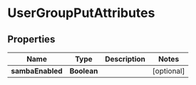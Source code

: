 
# UserGroupPutAttributes

## Properties
Name | Type | Description | Notes
------------ | ------------- | ------------- | -------------
**sambaEnabled** | **Boolean** |  |  [optional]



